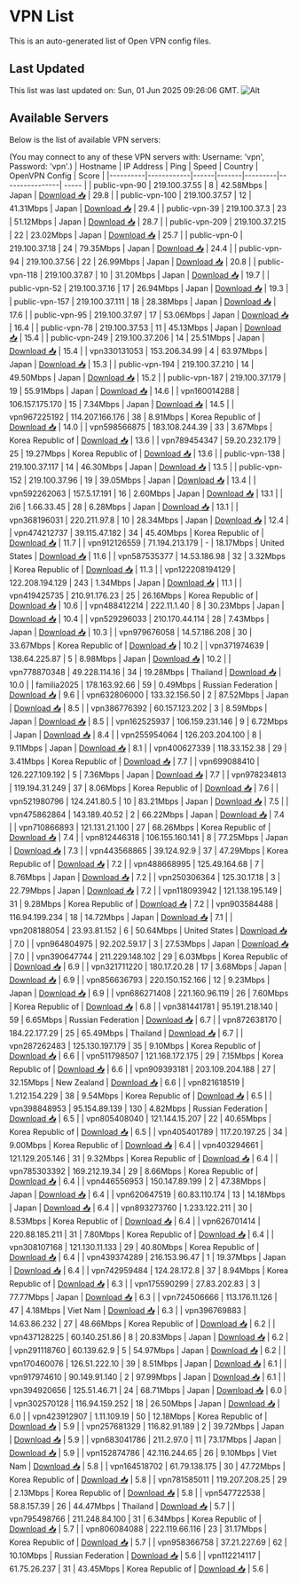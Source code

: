 # VPN List

This is an auto-generated list of Open VPN config files.

## Last Updated

This list was last updated on: Sun, 01 Jun 2025 09:26:06 GMT.
![Alt](https://repobeats.axiom.co/api/embed/186b98318ef1479477931607c1ad7d823f12451f.svg "Repobeats analytics image")

## Available Servers

Below is the list of available VPN servers:

(You may connect to any of these VPN servers with: Username: 'vpn', Password: 'vpn'.)
| Hostname | IP Address | Ping | Speed | Country | OpenVPN Config | Score |
|----------|------------|------|-------|---------|----------------| ----- |
| public-vpn-90 | 219.100.37.55 | 8 | 42.58Mbps | Japan | [Download 📥](./configs/server_0_JP.ovpn) | 29.8 |
| public-vpn-100 | 219.100.37.57 | 12 | 41.31Mbps | Japan | [Download 📥](./configs/server_1_JP.ovpn) | 29.4 |
| public-vpn-39 | 219.100.37.3 | 23 | 51.12Mbps | Japan | [Download 📥](./configs/server_2_JP.ovpn) | 28.7 |
| public-vpn-209 | 219.100.37.215 | 22 | 23.02Mbps | Japan | [Download 📥](./configs/server_3_JP.ovpn) | 25.7 |
| public-vpn-0 | 219.100.37.18 | 24 | 79.35Mbps | Japan | [Download 📥](./configs/server_4_JP.ovpn) | 24.4 |
| public-vpn-94 | 219.100.37.56 | 22 | 26.99Mbps | Japan | [Download 📥](./configs/server_5_JP.ovpn) | 20.8 |
| public-vpn-118 | 219.100.37.87 | 10 | 31.20Mbps | Japan | [Download 📥](./configs/server_6_JP.ovpn) | 19.7 |
| public-vpn-52 | 219.100.37.16 | 17 | 26.94Mbps | Japan | [Download 📥](./configs/server_7_JP.ovpn) | 19.3 |
| public-vpn-157 | 219.100.37.111 | 18 | 28.38Mbps | Japan | [Download 📥](./configs/server_8_JP.ovpn) | 17.6 |
| public-vpn-95 | 219.100.37.97 | 17 | 53.06Mbps | Japan | [Download 📥](./configs/server_9_JP.ovpn) | 16.4 |
| public-vpn-78 | 219.100.37.53 | 11 | 45.13Mbps | Japan | [Download 📥](./configs/server_10_JP.ovpn) | 15.4 |
| public-vpn-249 | 219.100.37.206 | 14 | 25.51Mbps | Japan | [Download 📥](./configs/server_11_JP.ovpn) | 15.4 |
| vpn330131053 | 153.206.34.99 | 4 | 63.97Mbps | Japan | [Download 📥](./configs/server_12_JP.ovpn) | 15.3 |
| public-vpn-194 | 219.100.37.210 | 14 | 49.50Mbps | Japan | [Download 📥](./configs/server_13_JP.ovpn) | 15.2 |
| public-vpn-187 | 219.100.37.179 | 19 | 55.91Mbps | Japan | [Download 📥](./configs/server_14_JP.ovpn) | 14.6 |
| vpn160014288 | 106.157.175.170 | 15 | 7.34Mbps | Japan | [Download 📥](./configs/server_15_JP.ovpn) | 14.5 |
| vpn967225192 | 114.207.166.176 | 38 | 8.91Mbps | Korea Republic of | [Download 📥](./configs/server_16_KR.ovpn) | 14.0 |
| vpn598566875 | 183.108.244.39 | 33 | 3.67Mbps | Korea Republic of | [Download 📥](./configs/server_17_KR.ovpn) | 13.6 |
| vpn789454347 | 59.20.232.179 | 25 | 19.27Mbps | Korea Republic of | [Download 📥](./configs/server_18_KR.ovpn) | 13.6 |
| public-vpn-138 | 219.100.37.117 | 14 | 46.30Mbps | Japan | [Download 📥](./configs/server_19_JP.ovpn) | 13.5 |
| public-vpn-152 | 219.100.37.96 | 19 | 39.05Mbps | Japan | [Download 📥](./configs/server_20_JP.ovpn) | 13.4 |
| vpn592262063 | 157.5.17.191 | 16 | 2.60Mbps | Japan | [Download 📥](./configs/server_21_JP.ovpn) | 13.1 |
| 2i6 | 1.66.33.45 | 28 | 6.28Mbps | Japan | [Download 📥](./configs/server_22_JP.ovpn) | 13.1 |
| vpn368196031 | 220.211.97.8 | 10 | 28.34Mbps | Japan | [Download 📥](./configs/server_23_JP.ovpn) | 12.4 |
| vpn474212737 | 39.115.47.182 | 34 | 45.40Mbps | Korea Republic of | [Download 📥](./configs/server_24_KR.ovpn) | 11.7 |
| vpn912126559 | 71.194.213.179 | - | 18.17Mbps | United States | [Download 📥](./configs/server_25_US.ovpn) | 11.6 |
| vpn587535377 | 14.53.186.98 | 32 | 3.32Mbps | Korea Republic of | [Download 📥](./configs/server_26_KR.ovpn) | 11.3 |
| vpn122208194129 | 122.208.194.129 | 243 | 1.34Mbps | Japan | [Download 📥](./configs/server_27_JP.ovpn) | 11.1 |
| vpn419425735 | 210.91.176.23 | 25 | 26.16Mbps | Korea Republic of | [Download 📥](./configs/server_28_KR.ovpn) | 10.6 |
| vpn488412214 | 222.11.1.40 | 8 | 30.23Mbps | Japan | [Download 📥](./configs/server_29_JP.ovpn) | 10.4 |
| vpn529296033 | 210.170.44.114 | 28 | 7.43Mbps | Japan | [Download 📥](./configs/server_30_JP.ovpn) | 10.3 |
| vpn979676058 | 14.57.186.208 | 30 | 33.67Mbps | Korea Republic of | [Download 📥](./configs/server_31_KR.ovpn) | 10.2 |
| vpn371974639 | 138.64.225.87 | 5 | 8.98Mbps | Japan | [Download 📥](./configs/server_32_JP.ovpn) | 10.2 |
| vpn778870348 | 49.228.114.16 | 34 | 19.28Mbps | Thailand | [Download 📥](./configs/server_33_TH.ovpn) | 10.0 |
| familia2025 | 178.163.92.66 | 59 | 0.49Mbps | Russian Federation | [Download 📥](./configs/server_34_RU.ovpn) | 9.6 |
| vpn632806000 | 133.32.156.50 | 2 | 87.52Mbps | Japan | [Download 📥](./configs/server_35_JP.ovpn) | 8.5 |
| vpn386776392 | 60.157.123.202 | 3 | 8.59Mbps | Japan | [Download 📥](./configs/server_36_JP.ovpn) | 8.5 |
| vpn162525937 | 106.159.231.146 | 9 | 6.72Mbps | Japan | [Download 📥](./configs/server_37_JP.ovpn) | 8.4 |
| vpn255954064 | 126.203.204.100 | 8 | 9.11Mbps | Japan | [Download 📥](./configs/server_38_JP.ovpn) | 8.1 |
| vpn400627339 | 118.33.152.38 | 29 | 3.41Mbps | Korea Republic of | [Download 📥](./configs/server_39_KR.ovpn) | 7.7 |
| vpn699088410 | 126.227.109.192 | 5 | 7.36Mbps | Japan | [Download 📥](./configs/server_40_JP.ovpn) | 7.7 |
| vpn978234813 | 119.194.31.249 | 37 | 8.06Mbps | Korea Republic of | [Download 📥](./configs/server_41_KR.ovpn) | 7.6 |
| vpn521980796 | 124.241.80.5 | 10 | 83.21Mbps | Japan | [Download 📥](./configs/server_42_JP.ovpn) | 7.5 |
| vpn475862864 | 143.189.40.52 | 2 | 66.22Mbps | Japan | [Download 📥](./configs/server_43_JP.ovpn) | 7.4 |
| vpn710866893 | 121.131.21.100 | 27 | 68.26Mbps | Korea Republic of | [Download 📥](./configs/server_44_KR.ovpn) | 7.4 |
| vpn812446318 | 106.155.160.141 | 8 | 77.25Mbps | Japan | [Download 📥](./configs/server_45_JP.ovpn) | 7.3 |
| vpn443568865 | 39.124.92.9 | 37 | 47.29Mbps | Korea Republic of | [Download 📥](./configs/server_46_KR.ovpn) | 7.2 |
| vpn488668995 | 125.49.164.68 | 7 | 8.76Mbps | Japan | [Download 📥](./configs/server_47_JP.ovpn) | 7.2 |
| vpn250306364 | 125.30.17.18 | 3 | 22.79Mbps | Japan | [Download 📥](./configs/server_48_JP.ovpn) | 7.2 |
| vpn118093942 | 121.138.195.149 | 31 | 9.28Mbps | Korea Republic of | [Download 📥](./configs/server_49_KR.ovpn) | 7.2 |
| vpn903584488 | 116.94.199.234 | 18 | 14.72Mbps | Japan | [Download 📥](./configs/server_50_JP.ovpn) | 7.1 |
| vpn208188054 | 23.93.81.152 | 6 | 50.64Mbps | United States | [Download 📥](./configs/server_51_US.ovpn) | 7.0 |
| vpn964804975 | 92.202.59.17 | 3 | 27.53Mbps | Japan | [Download 📥](./configs/server_52_JP.ovpn) | 7.0 |
| vpn390647744 | 211.229.148.102 | 29 | 6.03Mbps | Korea Republic of | [Download 📥](./configs/server_53_KR.ovpn) | 6.9 |
| vpn321711220 | 180.17.20.28 | 17 | 3.68Mbps | Japan | [Download 📥](./configs/server_54_JP.ovpn) | 6.9 |
| vpn856636793 | 220.150.152.166 | 12 | 9.23Mbps | Japan | [Download 📥](./configs/server_55_JP.ovpn) | 6.9 |
| vpn686271408 | 221.160.96.119 | 26 | 7.60Mbps | Korea Republic of | [Download 📥](./configs/server_56_KR.ovpn) | 6.8 |
| vpn381441781 | 95.191.218.140 | 59 | 6.65Mbps | Russian Federation | [Download 📥](./configs/server_57_RU.ovpn) | 6.7 |
| vpn872638170 | 184.22.177.29 | 25 | 65.49Mbps | Thailand | [Download 📥](./configs/server_58_TH.ovpn) | 6.7 |
| vpn287262483 | 125.130.197.179 | 35 | 9.10Mbps | Korea Republic of | [Download 📥](./configs/server_59_KR.ovpn) | 6.6 |
| vpn511798507 | 121.168.172.175 | 29 | 7.15Mbps | Korea Republic of | [Download 📥](./configs/server_60_KR.ovpn) | 6.6 |
| vpn909393181 | 203.109.204.188 | 27 | 32.15Mbps | New Zealand | [Download 📥](./configs/server_61_NZ.ovpn) | 6.6 |
| vpn821618519 | 1.212.154.229 | 38 | 9.54Mbps | Korea Republic of | [Download 📥](./configs/server_62_KR.ovpn) | 6.5 |
| vpn398848953 | 95.154.89.139 | 130 | 4.82Mbps | Russian Federation | [Download 📥](./configs/server_63_RU.ovpn) | 6.5 |
| vpn805408040 | 121.144.15.207 | 22 | 40.65Mbps | Korea Republic of | [Download 📥](./configs/server_64_KR.ovpn) | 6.5 |
| vpn405401789 | 117.20.197.25 | 34 | 9.00Mbps | Korea Republic of | [Download 📥](./configs/server_65_KR.ovpn) | 6.4 |
| vpn403294661 | 121.129.205.146 | 31 | 9.32Mbps | Korea Republic of | [Download 📥](./configs/server_66_KR.ovpn) | 6.4 |
| vpn785303392 | 169.212.19.34 | 29 | 8.66Mbps | Korea Republic of | [Download 📥](./configs/server_67_KR.ovpn) | 6.4 |
| vpn446556953 | 150.147.89.199 | 2 | 47.38Mbps | Japan | [Download 📥](./configs/server_68_JP.ovpn) | 6.4 |
| vpn620647519 | 60.83.110.174 | 13 | 14.18Mbps | Japan | [Download 📥](./configs/server_69_JP.ovpn) | 6.4 |
| vpn893273760 | 1.233.122.211 | 30 | 8.53Mbps | Korea Republic of | [Download 📥](./configs/server_70_KR.ovpn) | 6.4 |
| vpn626701414 | 220.88.185.211 | 31 | 7.80Mbps | Korea Republic of | [Download 📥](./configs/server_71_KR.ovpn) | 6.4 |
| vpn308107168 | 121.130.11.133 | 29 | 40.80Mbps | Korea Republic of | [Download 📥](./configs/server_72_KR.ovpn) | 6.4 |
| vpn439374289 | 216.153.96.47 | 1 | 19.37Mbps | Japan | [Download 📥](./configs/server_73_JP.ovpn) | 6.4 |
| vpn742959484 | 124.28.172.8 | 37 | 8.94Mbps | Korea Republic of | [Download 📥](./configs/server_74_KR.ovpn) | 6.3 |
| vpn175590299 | 27.83.202.83 | 3 | 77.77Mbps | Japan | [Download 📥](./configs/server_75_JP.ovpn) | 6.3 |
| vpn724506666 | 113.176.11.126 | 47 | 4.18Mbps | Viet Nam | [Download 📥](./configs/server_76_VN.ovpn) | 6.3 |
| vpn396769883 | 14.63.86.232 | 27 | 48.66Mbps | Korea Republic of | [Download 📥](./configs/server_77_KR.ovpn) | 6.2 |
| vpn437128225 | 60.140.251.86 | 8 | 20.83Mbps | Japan | [Download 📥](./configs/server_78_JP.ovpn) | 6.2 |
| vpn291118760 | 60.139.62.9 | 5 | 54.97Mbps | Japan | [Download 📥](./configs/server_79_JP.ovpn) | 6.2 |
| vpn170460076 | 126.51.222.10 | 39 | 8.51Mbps | Japan | [Download 📥](./configs/server_80_JP.ovpn) | 6.1 |
| vpn917974610 | 90.149.91.140 | 2 | 97.99Mbps | Japan | [Download 📥](./configs/server_81_JP.ovpn) | 6.1 |
| vpn394920656 | 125.51.46.71 | 24 | 68.71Mbps | Japan | [Download 📥](./configs/server_82_JP.ovpn) | 6.0 |
| vpn302570128 | 116.94.159.252 | 18 | 26.50Mbps | Japan | [Download 📥](./configs/server_83_JP.ovpn) | 6.0 |
| vpn423912907 | 1.11.109.19 | 50 | 12.18Mbps | Korea Republic of | [Download 📥](./configs/server_84_KR.ovpn) | 5.9 |
| vpn257681329 | 116.82.91.189 | 2 | 39.72Mbps | Japan | [Download 📥](./configs/server_85_JP.ovpn) | 5.9 |
| vpn683041786 | 211.2.97.0 | 11 | 73.17Mbps | Japan | [Download 📥](./configs/server_86_JP.ovpn) | 5.9 |
| vpn152874786 | 42.116.244.65 | 26 | 9.10Mbps | Viet Nam | [Download 📥](./configs/server_87_VN.ovpn) | 5.8 |
| vpn164518702 | 61.79.138.175 | 30 | 47.72Mbps | Korea Republic of | [Download 📥](./configs/server_88_KR.ovpn) | 5.8 |
| vpn781585011 | 119.207.208.25 | 29 | 2.13Mbps | Korea Republic of | [Download 📥](./configs/server_89_KR.ovpn) | 5.8 |
| vpn547722538 | 58.8.157.39 | 26 | 44.47Mbps | Thailand | [Download 📥](./configs/server_90_TH.ovpn) | 5.7 |
| vpn795498766 | 211.248.84.100 | 31 | 6.34Mbps | Korea Republic of | [Download 📥](./configs/server_91_KR.ovpn) | 5.7 |
| vpn806084088 | 222.119.66.116 | 23 | 31.17Mbps | Korea Republic of | [Download 📥](./configs/server_92_KR.ovpn) | 5.7 |
| vpn958366758 | 37.21.227.69 | 62 | 10.10Mbps | Russian Federation | [Download 📥](./configs/server_93_RU.ovpn) | 5.6 |
| vpn112214117 | 61.75.26.237 | 31 | 43.45Mbps | Korea Republic of | [Download 📥](./configs/server_94_KR.ovpn) | 5.6 |
